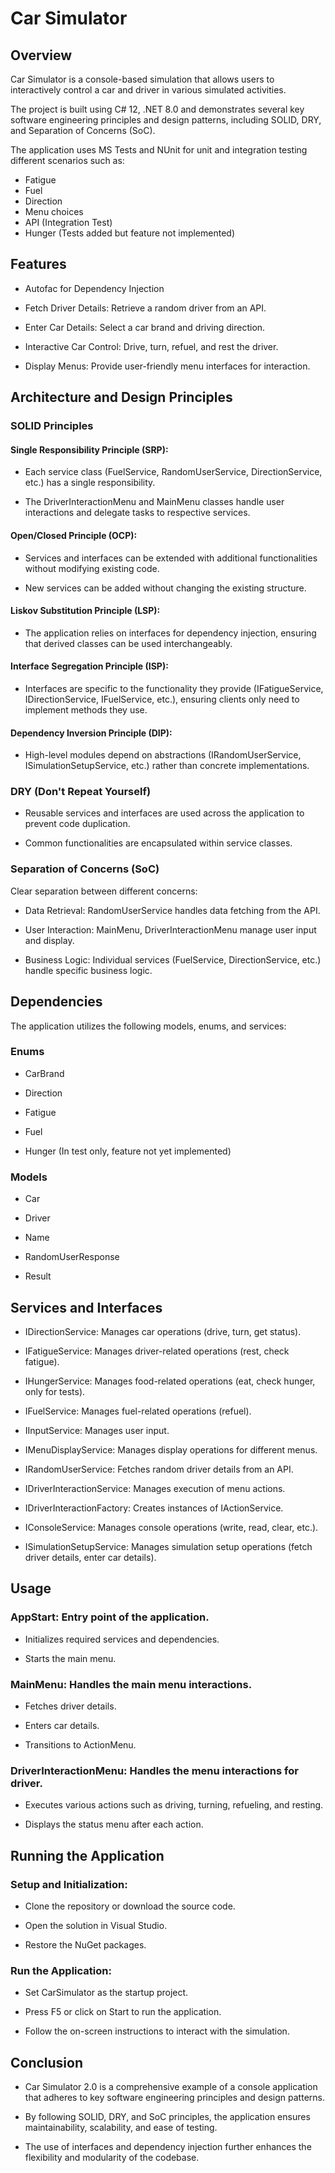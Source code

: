 # Car Simulator

## Overview

Car Simulator is a console-based simulation that allows users to interactively control a car and driver in various simulated activities. 

The project is built using C# 12, .NET 8.0 and demonstrates several key software engineering principles and design patterns, including SOLID, DRY, and Separation of Concerns (SoC).

The application uses MS Tests and NUnit for unit and integration testing different scenarios such as:
* Fatigue
* Fuel
* Direction
* Menu choices
* API (Integration Test)
* Hunger (Tests added but feature not implemented)

## Features

* Autofac for Dependency Injection

* Fetch Driver Details: Retrieve a random driver from an API.

* Enter Car Details: Select a car brand and driving direction.

* Interactive Car Control: Drive, turn, refuel, and rest the driver.

* Display Menus: Provide user-friendly menu interfaces for interaction.

## Architecture and Design Principles

### SOLID Principles

#### Single Responsibility Principle (SRP):

* Each service class (FuelService, RandomUserService, DirectionService, etc.) has a single responsibility.

* The DriverInteractionMenu and MainMenu classes handle user interactions and delegate tasks to respective services.

#### Open/Closed Principle (OCP):

* Services and interfaces can be extended with additional functionalities without modifying existing code.

* New services can be added without changing the existing structure.

#### Liskov Substitution Principle (LSP):

* The application relies on interfaces for dependency injection, ensuring that derived classes can be used interchangeably.

#### Interface Segregation Principle (ISP):

* Interfaces are specific to the functionality they provide (IFatigueService, IDirectionService, IFuelService, etc.), ensuring clients only need to implement methods they use.

#### Dependency Inversion Principle (DIP):

* High-level modules depend on abstractions (IRandomUserService, ISimulationSetupService, etc.) rather than concrete implementations.

### DRY (Don't Repeat Yourself)

* Reusable services and interfaces are used across the application to prevent code duplication.

* Common functionalities are encapsulated within service classes.

### Separation of Concerns (SoC)

Clear separation between different concerns:

* Data Retrieval: RandomUserService handles data fetching from the API.

* User Interaction: MainMenu, DriverInteractionMenu manage user input and display.

* Business Logic: Individual services (FuelService, DirectionService, etc.) handle specific business logic.

## Dependencies

The application utilizes the following models, enums, and services:

### Enums

* CarBrand

* Direction

* Fatigue

* Fuel

* Hunger (In test only, feature not yet implemented)

### Models

* Car

* Driver

* Name

* RandomUserResponse

* Result

## Services and Interfaces

* IDirectionService: Manages car operations (drive, turn, get status).

* IFatigueService: Manages driver-related operations (rest, check fatigue).

* IHungerService: Manages food-related operations (eat, check hunger, only for tests).

* IFuelService: Manages fuel-related operations (refuel).

* IInputService: Manages user input.

* IMenuDisplayService: Manages display operations for different menus.

* IRandomUserService: Fetches random driver details from an API.

* IDriverInteractionService: Manages execution of menu actions.

* IDriverInteractionFactory: Creates instances of IActionService.

* IConsoleService: Manages console operations (write, read, clear, etc.).

* ISimulationSetupService: Manages simulation setup operations (fetch driver details, enter car details).

## Usage

### AppStart: Entry point of the application.

* Initializes required services and dependencies.

* Starts the main menu.

### MainMenu: Handles the main menu interactions.

* Fetches driver details.

* Enters car details.

* Transitions to ActionMenu.

### DriverInteractionMenu: Handles the menu interactions for driver.

* Executes various actions such as driving, turning, refueling, and resting.

* Displays the status menu after each action.

## Running the Application

### Setup and Initialization:

* Clone the repository or download the source code.

* Open the solution in Visual Studio.

* Restore the NuGet packages.

### Run the Application:

* Set CarSimulator as the startup project.

* Press F5 or click on Start to run the application.

* Follow the on-screen instructions to interact with the simulation.

## Conclusion
* Car Simulator 2.0 is a comprehensive example of a console application that adheres to key software engineering principles and design patterns.

* By following SOLID, DRY, and SoC principles, the application ensures maintainability, scalability, and ease of testing.

* The use of interfaces and dependency injection further enhances the flexibility and modularity of the codebase.
